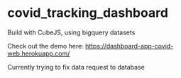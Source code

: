 # covid_tracking_dashboard
Build with CubeJS, using bigquery datasets

Check out the demo here: 
https://dashboard-app-covid-web.herokuapp.com/

Currently trying to fix data request to database
